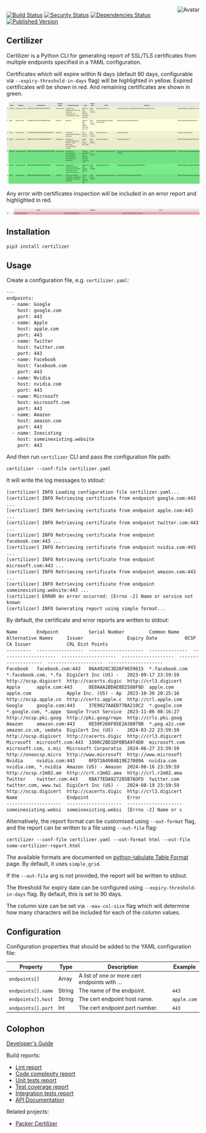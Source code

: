 <img align="right" src="https://raw.github.com/cliffano/certilizer/main/avatar.jpg" alt="Avatar"/>

[![Build Status](https://github.com/cliffano/certilizer/workflows/CI/badge.svg)](https://github.com/cliffano/certilizer/actions?query=workflow%3ACI)
[![Security Status](https://snyk.io/test/github/cliffano/certilizer/badge.svg)](https://snyk.io/test/github/cliffano/certilizer)
[![Dependencies Status](https://img.shields.io/librariesio/release/pypi/certilizer)](https://libraries.io/pypi/certilizer)
[![Published Version](https://img.shields.io/pypi/v/certilizer.svg)](https://pypi.python.org/pypi/certilizer)
<br/>

Certilizer
----------

Certilizer is a Python CLI for generating report of SSL/TLS certificates from multiple endpoints specified in a YAML configuration.

Certificates which will expire within N days (default 90 days, configurable via `--expiry-threshold-in-days` flag) will be highlighted in yellow. Expired certificates will be shown in red. And remaining certificates are shown in green.

![Screenshot of certificate report in HTML format](/screenshots/cert-report-html.png "Certificate report in HTML format")

Any error with certificates inspection will be included in an error report and highlighted in red.

![Screenshot of error report in HTML format](/screenshots/error-report-html.png "Error report in HTML format")

Installation
------------

    pip3 install certilizer

Usage
-----

Create a configuration file, e.g. `certilizer.yaml`:

    ---
    endpoints:
      - name: Google
        host: google.com
        port: 443
      - name: Apple
        host: apple.com
        port: 443
      - name: Twitter
        host: twitter.com
        port: 443
      - name: Facebook
        host: facebook.com
        port: 443
      - name: Nvidia
        host: nvidia.com
        port: 443
      - name: Microsoft
        host: microsoft.com
        port: 443
      - name: Amazon
        host: amazon.com
        port: 443
      - name: Inexisting
        host: someinexisting.website
        port: 443
 
And then run `certilizer` CLI and pass the configuration file path:

    certilizer --conf-file certilizer.yaml

It will write the log messages to stdout:

    [certilizer] INFO Loading configuration file certilizer.yaml...
    [certilizer] INFO Retrieving certificate from endpoint google.com:443 ...
    [certilizer] INFO Retrieving certificate from endpoint apple.com:443 ...
    [certilizer] INFO Retrieving certificate from endpoint twitter.com:443 ...
    [certilizer] INFO Retrieving certificate from endpoint facebook.com:443 ...
    [certilizer] INFO Retrieving certificate from endpoint nvidia.com:443 ...
    [certilizer] INFO Retrieving certificate from endpoint microsoft.com:443 ...
    [certilizer] INFO Retrieving certificate from endpoint amazon.com:443 ...
    [certilizer] INFO Retrieving certificate from endpoint someinexisting.website:443 ...
    [certilizer] ERROR An error occurred: [Errno -2] Name or service not known
    [certilizer] INFO Generating report using simple format...

By default, the certificate and error reports are written to stdout:

    Name       Endpoint           Serial Number         Common Name     Alternative Names     Issuer                Expiry Date          OCSP                  CA Issuer             CRL Dist Points
    ---------  -----------------  --------------------  --------------  --------------------  --------------------  -------------------  --------------------  --------------------  --------------------
    Facebook   facebook.com:443   06A4928C3D26F9659015  *.facebook.com  *.facebook.com, *.fa  DigiCert Inc (US) -   2023-09-17 23:59:59  http://ocsp.digicert  http://cacerts.digic  http://crl3.digicert
    Apple      apple.com:443      0E8AAA2BDAE0D2588F9D  apple.com       apple.com             Apple Inc. (US) - Ap  2023-10-30 20:25:16  http://ocsp.apple.co  http://certs.apple.c  http://crl.apple.com
    Google     google.com:443     37E9827AAED77BA210C2  *.google.com    *.google.com, *.appe  Google Trust Service  2023-11-06 08:16:27  http://ocsp.pki.goog  http://pki.goog/repo  http://crls.pki.goog
    Amazon     amazon.com:443     0E59F266F05E2A38079B  *.peg.a2z.com   amazon.co.uk, uedata  DigiCert Inc (US) -   2024-03-22 23:59:59  http://ocsp.digicert  http://cacerts.digic  http://crl3.digicert
    Microsoft  microsoft.com:443  3300C2BD1DF0B5A974D0  microsoft.com   microsoft.com, s.mic  Microsoft Corporatio  2024-06-27 23:59:59  http://oneocsp.micro  http://www.microsoft  http://www.microsoft
    Nvidia     nvidia.com:443     0FD72A4984819E27089A  nvidia.com      nvidia.com, *.nvidia  Amazon (US) - Amazon  2024-08-16 23:59:59  http://ocsp.r2m02.am  http://crt.r2m02.ama  http://crl.r2m02.ama
    Twitter    twitter.com:443    08A77EDA927285B76DFD  twitter.com     twitter.com, www.twi  DigiCert Inc (US) -   2024-08-19 23:59:59  http://ocsp.digicert  http://cacerts.digic  http://crl3.digicert
    Name                  Endpoint              Error
    --------------------  --------------------  --------------------
    someinexisting.websi  someinexisting.websi  [Errno -2] Name or s

Alternatively, the report format can be customised using `--out-format` flag, and the report can be written to a file using `--out-file` flag:

    certilizer --conf-file certilizer.yaml --out-format html --out-file some-certilizer-report.html

The available formats are documented on [python-tabulate Table Format](https://github.com/astanin/python-tabulate#table-format) page. By default, it uses `simple_grid`.

If the `--out-file` arg is not provided, the report will be written to stdout.

The threshold for expiry date can be configured using `--expiry-threshold-in-days` flag. By default, this is set to 90 days.

The column size can be set via `--max-col-size` flag which will determine how many characters will be included for each of the column values.

Configuration
-------------

Configuration properties that should be added to the YAML configuration file:

| Property | Type | Description | Example |
|----------|------|-------------|---------|
| `endpoints[]` | Array | A list of one or more cert endpoints with ... | |
| `endpoints[].name` | String | The name of the endpoint. | `443` |
| `endpoints[].host` | String | The cert endpoint host name. | `apple.com` |
| `endpoints[].port` | Int | The cert endpoint port number. | `443` |

Colophon
--------

[Developer's Guide](https://cliffano.github.io/developers_guide.html#python)

Build reports:

* [Lint report](https://cliffano.github.io/certilizer/lint/pylint/index.html)
* [Code complexity report](https://cliffano.github.io/certilizer/complexity/wily/index.html)
* [Unit tests report](https://cliffano.github.io/certilizer/test/pytest/index.html)
* [Test coverage report](https://cliffano.github.io/certilizer/coverage/coverage/index.html)
* [Integration tests report](https://cliffano.github.io/certilizer/test-integration/pytest/index.html)
* [API Documentation](https://cliffano.github.io/certilizer/doc/sphinx/index.html)

Related projects:

* [Packer Certilizer](https://github.com/cliffano/packer-certilizer)